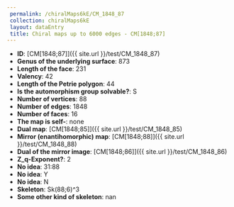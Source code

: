 ```yaml
--- 
 permalink: /chiralMaps6kE/CM_1848_87 
 collection: chiralMaps6kE
 layout: dataEntry
 title: Chiral maps up to 6000 edges - CM[1848;87]
---
```


- **ID**: [CM[1848;87]]({{ site.url }}/test/CM_1848_87)
- **Genus of the underlying surface**: 873
- **Length of the face**: 231
- **Valency**: 42
- **Length of the Petrie polygon**: 44
- **Is the automorphism group solvable?**: S
- **Number of vertices**: 88
- **Number of edges**: 1848
- **Number of faces**: 16
- **The map is self-**: none
- **Dual map**: [CM[1848;85]]({{ site.url }}/test/CM_1848_85)
- **Mirror (enantihomorphic) map**: [CM[1848;88]]({{ site.url }}/test/CM_1848_88)
- **Dual of the mirror image**: [CM[1848;86]]({{ site.url }}/test/CM_1848_86)
- **Z_q-Exponent?**: 2
- **No idea**:  31:88
- **No idea**: Y
- **No idea**: N
- **Skeleton**: Sk(88;6)^3
- **Some other kind of skeleton**: nan
